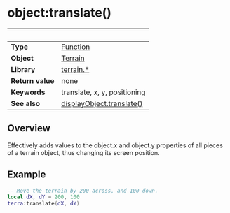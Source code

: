 # object:translate()

|                      | &nbsp;
| -------------------- | ---------------------------------------------------------------
| __Type__             | [Function](https://docs.coronalabs.com/api/type/Function.html)
| __Object__           | [Terrain](Readme.markdown)
| __Library__          | [terrain.*](Readme.markdown)
| __Return value__     | none
| __Keywords__         | translate, x, y, positioning
| __See also__         | [displayObject.translate()](https://docs.coronalabs.com/api/type/DisplayObject/translate.html)


## Overview

Effectively adds values to the object.x and object.y properties of all pieces of a terrain object, thus changing its screen position.

## Example

``````lua
-- Move the terrain by 200 across, and 100 down.
local dX, dY = 200, 100 
terra:translate(dX, dY)
``````
